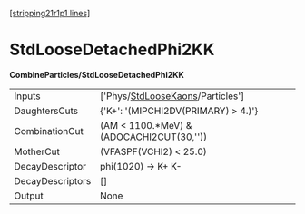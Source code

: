 [[stripping21r1p1 lines]](./stripping21r1p1-index)

# StdLooseDetachedPhi2KK

**CombineParticles/StdLooseDetachedPhi2KK**

|                  |                                                                                       |
|------------------|---------------------------------------------------------------------------------------|
| Inputs           | ['Phys/[StdLooseKaons](./stripping21r1p1-commonparticles-stdloosekaons)/Particles'] |
| DaughtersCuts    | {'K+': '(MIPCHI2DV(PRIMARY) \> 4.)'}                                                  |
| CombinationCut   | (AM \< 1100.\*MeV) & (ADOCACHI2CUT(30,''))                                            |
| MotherCut        | (VFASPF(VCHI2) \< 25.0)                                                               |
| DecayDescriptor  | phi(1020) -\> K+ K-                                                                   |
| DecayDescriptors | []                                                                                  |
| Output           | None                                                                                  |

